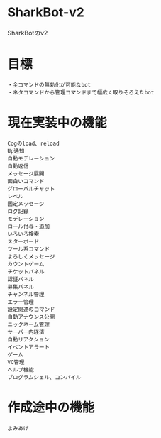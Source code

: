 # SharkBot-v2
SharkBotのv2

# 目標
```
・全コマンドの無効化が可能なbot
・ネタコマンドから管理コマンドまで幅広く取りそろえたbot
```

# 現在実装中の機能
```
Cogのload、reload
Up通知
自動モデレーション
自動返信
メッセージ展開
面白いコマンド
グローバルチャット
レベル
固定メッセージ
ログ記録
モデレーション
ロール付与・追加
いろいろ検索
スターボード
ツール系コマンド
よろしくメッセージ
カウントゲーム
チケットパネル
認証パネル
募集パネル
チャンネル管理
エラー管理
設定関連のコマンド
自動アナウンス公開
ニックネーム管理
サーバー内経済
自動リアクション
イベントアラート
ゲーム
VC管理
ヘルプ機能
プログラムシェル、コンパイル
```

# 作成途中の機能
```
よみあげ
```